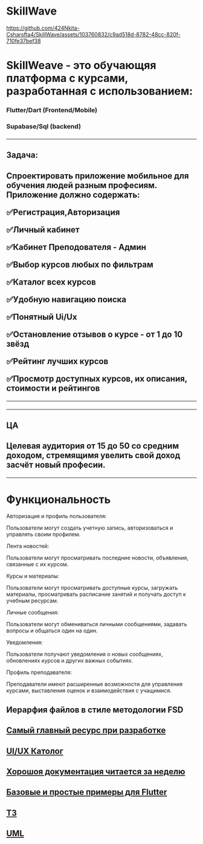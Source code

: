 # SkillWave


https://github.com/424Nkita-Csharsfta4/SkillWave/assets/103760832/c9ad518d-8782-48cc-820f-710fe37bef38


<h1>SkillWeave - это обучающяя платформа с курсами, разработанная с использованием:</h1>
<h3>Flutter/Dart (Frontend/Mobile)</h3> 
<h3>Supabase/Sql (backend)<h3>


           
_______________________________________
<h2>Задача:<h2/>

Спроектировать приложение мобильное для обучения людей разным професиям.
Приложение должно содержать:

✅Регистрация,Авторизация

✅Личный кабинет

✅Кабинет Преподователя - Админ

✅Выбор курсов любых по фильтрам

✅Каталог всех курсов

✅Удобную навигацию поиска

✅Понятный Ui/Ux

✅Остановление отзывов о курсе - от 1 до 10 звёзд

✅Рейтинг лучших курсов

✅Просмотр доступных курсов, их описания, стоимости и рейтингов

_______________________________________




_______________________________________

<h2>ЦА<h2/>
Целевая аудитория от 15 до 50 со средним доходом, стремящимя увелить свой доход засчёт новый професии.
  
_______________________________________


<h1>Функциональность</h1>
<p>Авторизация и профиль пользователя:</p> Пользователи могут создать учетную запись, авторизоваться и управлять своим профилем.
<p>Лента новостей:</p> Пользователи могут просматривать последние новости, объявления, связанные с их курсом.
<p>Курсы и материалы:</p> Пользователи могут просматривать доступные курсы, загружать материалы, просматривать расписание занятий и получать доступ к учебным ресурсам.
<p>Личные сообщения:</p> Пользователи могут обмениваться личными сообщениями, задавать вопросы и общаться один на один.
<p>Уведомления:</p> Пользователи получают уведомления о новых сообщениях, обновлениях курсов и других важных событиях.
<p>Профиль преподавателя:</p> Преподаватели имеют расширенные возможности для управления курсами, выставления оценок и взаимодействия с учащимися.
<h2>Иерарфия файлов в стиле методологии FSD</h2>

<h2><a href="https://github.com/newbalancem5/flutter_info">Самый главный ресурс при разработке</a></h2>

<h2><a href="https://x-wei.github.io/flutter_catalog/#/">UI/UX Католог</a></h2>

<h2><a href="https://metanit.com/dart/tutorial/">Хорошоя документация читается за неделю</a></h2>
<h2><a href="https://metanit.com/dart/flutter/">Базовые и простые примеры для Flutter</a></h2>

<h2><a href="https://telegra.ph/Tehnicheskoe-zadanie-TZ-dlya-razrabotki-prilozheniya-Moodle-dlya-TTIIP-09-19" terget="_blank">ТЗ</a></h2>

<h2><a href="https://drive.google.com/file/d/1bB9vbCmVPvCR4TKL9TyGRM73fOFsXZl9/view?usp=sharing">UML</a></h2>
